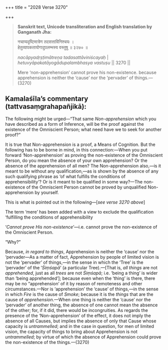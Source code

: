 +++
title = "2028 Verse 3270"

+++
> **Sanskrit text, Unicode transliteration and English translation by Ganganath Jha:** 
>
> नचाप्यदृष्टिमात्रेण तदसत्ताविनिश्चयः ।  
> हेतुव्यापकतायोगादुपलम्भस्य वस्तुषु ॥ ३२७० ॥ 
>
> *nacāpyadṛṣṭimātreṇa tadasattāviniścayaḥ* \|  
> *hetuvyāpakatāyogādupalambhasya vastuṣu* \|\| 3270 \|\| 
>
> Mere ‘non-apprehension’ cannot prove his non-existence. because apprehension is neither the ‘cause’ nor the ‘pervader’ of things.—(3270)



## Kamalaśīla’s commentary (tattvasaṃgrahapañjikā):

The following might be urged—“That same *Non-apprehension* which you have described as a form of Inference, will be the proof against the existence of the Omniscient Person; what need have we to seek for another proof?”

It is true that Non-apprehension is a proof, a Means of Cognition. But the following has to be borne in mind, in this connection:—When you put forward ‘Non-apprehension’ as proving the non-existence of the Omniscient Person, do you mean the absence of your own apprehension? Or the absence of the apprehension of all men? The Non-apprehension also,—is it meant to be without any qualification,—as is shown by the absence of any such qualifying phrase as ‘of what fulfills the conditions of apprehensibility’? Or is it meant to be qualified in some way?—The non-existence of the Omniscient Person cannot be proved by unqualified Non-apprehension by yourself.

This is what is pointed out in the following—[*see verse 3270 above*]

The term ‘mere’ has been added with a view to exclude the qualification ‘fulfilling the conditions of apprehensibility

‘*Cannot prove His non-existence*’—i.e. cannot prove the non-existence of the Omniscient Person.

“Why?”

Because, *in regard to things*, Apprehension is neither the ‘cause’ nor the ‘pervader—As a matter of fact, Apprehension by people of limited vision is not the ‘pervader’ of things,—in the sense in which the ‘Tree’ is the ‘pervader’ of the ‘*Śiṃśapā*’ (a particular Tree).—[That is, *all things* are not *apprehended*, just as all *trees* are not *Śiṃśapā*; i.e. ‘being a thing’ is wider than ‘being apprehended’]; because even when the ‘thing’ is there, there may be no “apprehension’ of it by reason of remoteness and other circumstances.—Nor is ‘apprehension’ the ‘cause’ of things,—in the sense in which *Fire* is the cause of *Smoke*; because it is the *things* that are the cause of *apprehension*.—When one thing is neither the ‘cause’ nor the ‘pervader’ of another thing, the absence of one cannot mean the absence of the other; for, if it did, there would be incongruities. As regards the presence of the ‘Non-apprehension’ of the effect, it does not imply the absence of all Causes, but implies the absence of only that Cause whose capacity is *untrammelled*; and in the case in question, for men of limited vision, the capacity of things to bring about Apprehension is not *untrammelled*; by virtue of which the absence of Apprehension could prove the non-existence of the things.—(3270)


